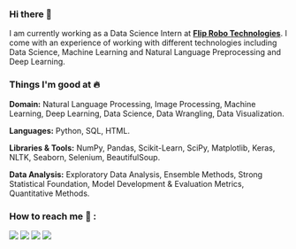 ### Hi there 👋
I am currently working as a Data Science Intern at  [**Flip Robo Technologies**](http://www.fliprobo.com/). I come with an  experience of working with different technologies including Data Science, Machine Learning and Natural Language Preprocessing and Deep Learning.

### Things I'm good at :fire:

**Domain:** Natural Language Processing, Image Processing, Machine Learning, Deep Learning, Data Science, Data Wrangling, Data Visualization.

**Languages:**  Python, SQL, HTML.

**Libraries & Tools:** NumPy, Pandas, Scikit-Learn, SciPy, Matplotlib,  Keras, NLTK,  Seaborn, Selenium, BeautifulSoup.

**Data Analysis:** Exploratory Data Analysis, Ensemble Methods, Strong Statistical Foundation, Model Development & Evaluation Metrics, Quantitative Methods.

### How to reach me 📱 :
[<img target="_blank" src="https://img.icons8.com/bubbles/100/000000/linkedin.png">](https://www.linkedin.com/in/aseem-siwach-95b928169/)  [<img target="_blank" src="https://img.icons8.com/bubbles/100/000000/github.png">](https://github.com/asiwach08) [<img target="_blank" src="https://img.icons8.com/bubbles/100/000000/facebook.png">](https://www.facebook.com/asim.siwach) [<img target="_blank" src="https://img.icons8.com/bubbles/100/000000/instagram-new.png">](https://www.instagram.com/aseem_siwach/)


